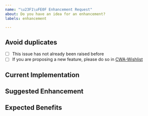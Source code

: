 ```yaml
---
name: "\u23F1\uFE0F Enhancement Request"
about: Do you have an idea for an enhancement?
labels: enhancement

---
```

<!--
Thanks for proposing an enhancement 🙌 ❤️

Before opening a new issue, please make sure that we do not have any duplicates already open. You can ensure this by searching the issue list for this repository. If there is a duplicate, please close your issue and add a comment to the existing issue instead.
-->
## Avoid duplicates

* [ ] This issue has not already been raised before
* [ ] If you are proposing a new feature, please do so in [CWA-Wishlist](https://github.com/corona-warn-app/cwa-wishlist)

## Current Implementation
<!-- Describe or point to the current implementation that you would like to see improved -->

## Suggested Enhancement
<!-- Outline the idea of your enhancement, by e.g., describing the algorithm you propose. You can also create a Pull Request to outline your idea -->

## Expected Benefits
<!-- Summarize how your enhancement could aid the implementation (performance, readability, memory consumption, battery consumption, etc.). Please also back up with measurements or give detailed explanations for reduced runtimes, memory consumption, etc.  -->
